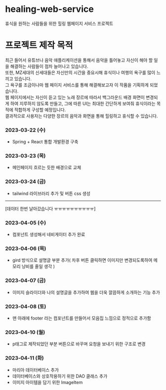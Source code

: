 # healing-web-service
휴식을 원하는 사람들을 위한 힐링 웹페이지 서비스 프로젝트

# 프로젝트 제작 목적
최근 들어서 유튜브나 음악 애플리케이션을 통해서 음악을 틀어놓고 자신이 해야 할 일을 해결하는 사람들이 점차 늘어나고 있습니다.  
또한, MZ세대의 신세대들은 자신만의 시간을 중요시해 휴식이나 여행의 욕구를 많이 느끼고 있습니다.  
그 욕구를 조금이나마 웹 페이지 서비스를 통해 해결해보고자 이 작품을 기획하게 되었습니다.  
웹 페이지에서는 자신이 듣고 있는 노래 장르에 따라서 백그라운드 배경 화면이 변경되게 하여 지루하지 않도록 만들고, 그에 따른 UI는 최대한 간단하게 보여줘 휴식이라는 목적에 적합하게 구성할 예정입니다.  
결과적으로 사용자는 다양한 장르의 음악과 화면을 통해 힐링하고 휴식할 수 있습니다.  

### 2023-03-22 (수)
- Spring + React 통합 개발환경 구축

### 2023-03-23 (목)
- 메인페이지 흐르는 듯한 배경으로 교체

### 2023-03-24 (금)
- tailwind 라이브러리 추가 및 버튼 css 생성

----
[데이터 한번 날아갔습니다 ㅠㅠㅠㅠㅠㅠㅠㅠㅠㅠ]

### 2023-04-05 (수)
- 컴포넌트 생성해서 네비게이터 추가 완료

### 2023-04-06 (목)
- gird 방식으로 설명글 부분 추가( 차후 버튼 클릭하면 이미지만 변경되도록하여 메모리 낭비를 줄일 생각 )

### 2023-04-07 (금)
- 이미지 슬라이더와 나의 설명글을 추가하여 웹을 더욱 깔끔하게 소개하는 기능 추가

### 2023-04-08 (토)
- 맨 아래에 footer 라는 컴포넌트를 만들어서 모음집 느낌으로 정적으로 추가함

### 2023-04-10 (월)
- p태그로 제작되었던 부분 버튼으로 바꾸며 요청을 보내기 위한 구조로 변경

### 2023-04-11 (화)
- 마리아 데이터베이스 추가
- 데이터베이스와 상호작용하기 위한 DAO 클래스 추가
- 이미지 아이템을 담기 위한 ImageItem 
